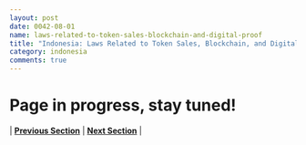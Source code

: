 ```yaml
---
layout: post
date: 0042-08-01
name: laws-related-to-token-sales-blockchain-and-digital-proof
title: "Indonesia: Laws Related to Token Sales, Blockchain, and Digital Proof"
category: indonesia
comments: true
---
```


# Page in progress, stay tuned!



| **[Previous Section]( https://neo-project.github.io/global-blockchain-compliance-hub//indonesia/indonesia-governing-by-law.html)** | **[Next Section]( https://neo-project.github.io/global-blockchain-compliance-hub//indonesia/indonesia-securities-related-laws.html)** |
